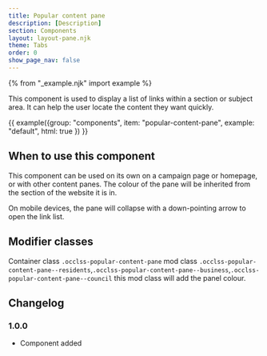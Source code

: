 ```yaml
---
title: Popular content pane
description: [Description]
section: Components
layout: layout-pane.njk
theme: Tabs
order: 0
show_page_nav: false
---
```


{% from "_example.njk" import example %}

This component is used to display a list of links within a section or subject area. It can help the user locate the content they want quickly. 

{{ example({group: "components", item: "popular-content-pane", example: "default", html: true }) }}

## When to use this component

This component can be used on its own on a campaign page or homepage, or with other content panes. The colour of the pane will be inherited from the section of the website it is in.

On mobile devices, the pane will collapse with a down-pointing arrow to open the link list.

## Modifier classes

Container class `.occlss-popular-content-pane` mod class `.occlss-popular-content-pane--residents`,`.occlss-popular-content-pane--business`,`.occlss-popular-content-pane--council` this mod class will add the panel colour.

## Changelog

### 1.0.0

- Component added